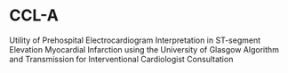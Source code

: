 # CCL-A
Utility of Prehospital Electrocardiogram Interpretation in ST-segment Elevation Myocardial Infarction using the University of Glasgow Algorithm and Transmission for Interventional Cardiologist Consultation
